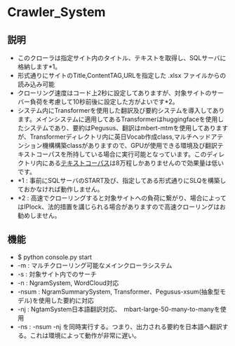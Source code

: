 # Crawler_System

## 説明
- このクローラは指定サイト内のタイトル、テキストを取得し、SQLサーバに格納します*1。
- 形式通りにサイトのTitle,ContentTAG,URLを指定した .xlsx ファイルからの読み込み可能
- クローリング速度はコード上2秒に設定してありますが、対象サイトのサーバー負荷を考慮して10秒前後に設定した方がよいです*2。
- システム内にTransformerを使用した翻訳及び要約システムを導入してあります。メインシステムに適用してあるTransformerはhuggingfaceを使用したシステムであり、要約はPegusus、翻訳はmbert-mtmを使用してありますが、Transformerディレクトリ内に英日Vocab作成class,マルチヘッドアテンション機構構築classがありますので、GPUが使用できる環境及び翻訳テキストコーパスを所持している場合に実行可能となっています。このディレクトリ内にある[テキストコーパス](http://www.manythings.org/anki/)は8万程しかありませんので効果量は低いです。
- *1 : 事前にSQLサーバのSTART及び、指定してある形式通りにSLQを構築しておかなければ動作しません。
- *2 : 高速でクローリングすると対象サイトへの負荷に繋がり、場合によってはIPlock、法的措置を講じられる場合がありますので高速クローリングはお勧めしません。

## 機能
-  $ python console.py <arg> start
-  -m    : マルチクローリング可能なメインクローラシステム
-  -s    : 対象サイト内でのサーチ
-  -n    : NgramSystem, WordCloud対応
-  -nsum : NgramSummarySystem, Transformer、Pegusus-xsum(抽象型モデル)を使用した要約に対応
-  -nj   : NgtamSystem日本語翻訳対応、　mbart-large-50-many-to-manyを使用
-  -ns   : -nsum -nj を同時実行する。つまり、出力される要約を日本語へ翻訳する。これは環境によって動作が非常に遅い。

  
